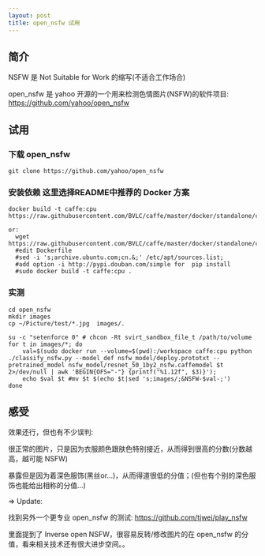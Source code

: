 ```yaml
---
layout: post
title: open_nsfw 试用
---
```


## 简介
NSFW 是 Not Suitable for Work 的缩写(不适合工作场合)

open_nsfw 是 yahoo 开源的一个用来检测色情图片(NSFW)的软件项目: https://github.com/yahoo/open_nsfw

## 试用
### 下载 open_nsfw
```
git clone https://github.com/yahoo/open_nsfw
```

### 安装依赖 这里选择README中推荐的 Docker 方案
```
docker build -t caffe:cpu https://raw.githubusercontent.com/BVLC/caffe/master/docker/standalone/cpu/Dockerfile

or:
  wget https://raw.githubusercontent.com/BVLC/caffe/master/docker/standalone/cpu/Dockerfile
  #edit Dockerfile
  #sed -i 's;archive.ubuntu.com;cn.&;' /etc/apt/sources.list;
  #add option -i http://pypi.douban.com/simple for  pip install
  #sudo docker build -t caffe:cpu .
```

### 实测
```
cd open_nsfw
mkdir images
cp ~/Picture/test/*.jpg  images/.

su -c "setenforce 0" # chcon -Rt svirt_sandbox_file_t /path/to/volume
for t in images/*; do
    val=$(sudo docker run --volume=$(pwd):/workspace caffe:cpu python ./classify_nsfw.py --model_def nsfw_model/deploy.prototxt --pretrained_model nsfw_model/resnet_50_1by2_nsfw.caffemodel $t 2>/dev/null | awk 'BEGIN{OFS="-"} {printf("%1.12f", $3)}');
    echo $val $t #mv $t $(echo $t|sed 's;images/;&NSFW-$val-;')
done
```

## 感受
效果还行，但也有不少误判:

很正常的图片，只是因为衣服颜色跟肤色特别接近，从而得到很高的分数(分数越高，越可能 NSFW)

暴露但是因为着深色服饰(黑丝or...)，从而得道很低的分值；(但也有个别的深色服饰也能给出相称的分值...)

=>
Update:

找到另外一个更专业 open_nsfw 的测试:
  https://github.com/tjwei/play_nsfw
  
里面提到了 Inverse open NSFW，很容易反转/修改图片的在 open_nsfw 的分值，看来相关技术还有很大进步空间。。
